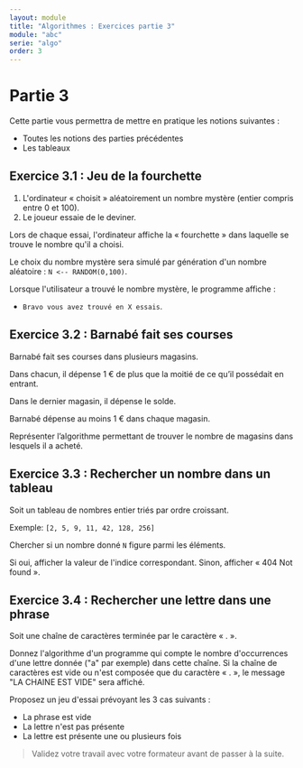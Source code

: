 ```yaml
---
layout: module
title: "Algorithmes : Exercices partie 3"
module: "abc"
serie: "algo"
order: 3
---
```


# Partie 3

Cette partie vous permettra de mettre en pratique les notions suivantes : 
- Toutes les notions des parties précédentes
- Les tableaux


## Exercice 3.1 : Jeu de la fourchette

1. L'ordinateur « choisit » aléatoirement un nombre mystère (entier compris entre 0 et 100). 
2. Le joueur essaie de le deviner. 

Lors de chaque essai, l'ordinateur affiche la « fourchette » dans laquelle se trouve le nombre qu'il a choisi. 

Le choix du nombre mystère sera simulé par génération d'un nombre aléatoire : `N <-- RANDOM(0,100)`.

Lorsque l'utilisateur a trouvé le nombre mystère, le programme affiche : 
 - `Bravo vous avez trouvé en X essais`.


## Exercice 3.2 : Barnabé fait ses courses

Barnabé fait ses courses dans plusieurs magasins.

Dans chacun, il dépense 1 € de plus que la moitié de ce qu’il possédait en entrant. 

Dans le dernier magasin, il dépense le solde.

Barnabé dépense au moins 1 € dans chaque magasin.

Représenter l’algorithme permettant de trouver le nombre de magasins dans lesquels il a acheté.


## Exercice 3.3 : Rechercher un nombre dans un tableau

Soit un tableau de nombres entier triés par ordre croissant.

Exemple: `[2, 5, 9, 11, 42, 128, 256]`

Chercher si un nombre donné `N` figure parmi les éléments. 

Si oui, afficher la valeur de l'indice correspondant. Sinon, afficher « 404 Not found ».


## Exercice 3.4 : Rechercher une lettre dans une phrase

Soit une chaîne de caractères terminée par le caractère « . ». 

Donnez l'algorithme d'un programme qui compte le nombre d'occurrences d'une lettre donnée ("a" par exemple) dans cette chaîne. 
Si la chaîne de caractères est vide ou n'est composée que du caractère « . », le message "LA CHAINE EST VIDE" sera affiché.

Proposez un jeu d'essai prévoyant les 3 cas suivants :
- La phrase est vide
- La lettre n'est pas présente
- La lettre est présente une ou plusieurs fois

> Validez votre travail avec votre formateur avant de passer à la suite.